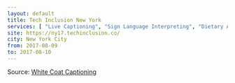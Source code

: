 ```yaml
---
layout: default
title: Tech Inclusion New York
services: [ "Live Captioning", "Sign Language Interpreting", "Dietary Accommodation", "Restrooms: All-Gender / Gender-Neutral", ]
site: https://ny17.techinclusion.co/
city: New York City
from: 2017-08-09
to: 2017-08-10
---
```


Source: [White Coat Captioning](http://www.whitecoatcaptioning.com/)
